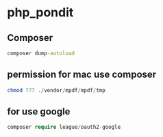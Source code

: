 # php_pondit

## Composer
```cmd
composer dump-autoload
```

## permission for mac use composer
```php
chmod 777 ./vendor/mpdf/mpdf/tmp
```

## for use google
```php
composer require league/oauth2-google
```
